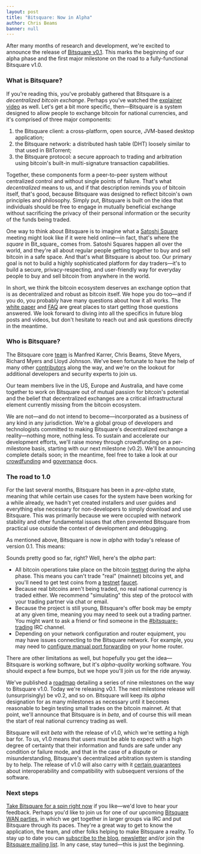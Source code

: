 ```yaml
---
layout: post
title: "Bitsquare: Now in Alpha"
author: Chris Beams
banner: null
---
```

After many months of research and development, we're excited to announce the release of [Bitsquare v0.1][1]. This marks the beginning of our alpha phase and the first major milestone on the road to a fully-functional Bitsquare v1.0.

### What is Bitsquare?

If you're reading this, you've probably gathered that Bitsquare is a _decentralized bitcoin exchange_. Perhaps you've watched the [explainer video][2] as well. Let's get a bit more specific, then—Bitsquare is a system designed to allow people to exchange bitcoin for national currencies, and it's comprised of three major components:

 1. the Bitsquare client: a cross-platform, open source, JVM-based desktop application;
 2. the Bitsquare network: a distributed hash table (DHT) loosely similar to that used in BitTorrent;
 3. the Bitsquare protocol: a secure approach to trading and arbitration using bitcoin's built-in multi-signature transaction capabilities.

Together, these components form a peer-to-peer system without centralized control and without single points of failure. That's what _decentralized_ means to us, and if that description reminds you of bitcoin itself, that's good, because Bitsquare was designed to reflect bitcoin's own principles and philosophy. Simply put, Bitsquare is built on the idea that individuals should be free to engage in mutually beneficial exchange without sacrificing the privacy of their personal information or the security of the funds being traded.

One way to think about Bitsquare is to imagine what a [Satoshi Square][3] meeting might look like if it were held online—in fact, that's where the _square_ in Bit_square_ comes from. Satoshi Squares happen all over the world, and they're all about regular people getting together to buy and sell bitcoin in a safe space. And that's what Bitsquare is about too. Our primary goal is not to build a highly sophisticated platform for day traders—it's to build a secure, privacy-respecting, and user-friendly way for everyday people to buy and sell bitcoin from anywhere in the world.

In short, we think the bitcoin ecosystem deserves an exchange option that is as decentralized and robust as bitcoin itself. We hope you do too—and if you do, you probably have many questions about how it all works. The [white paper][4] and [FAQ][5] are great places to start getting those questions answered. We look forward to diving into all the specifics in future blog posts and videos, but don't hesitate to reach out and ask questions directly in the meantime.

### Who is Bitsquare?

The Bitsquare core [team][6] is Manfred Karrer, Chris Beams, Steve Myers, Richard Myers and Lloyd Johnson. We've been fortunate to have the help of many other [contributors][7] along the way, and we're on the lookout for additional developers and security experts to join us.

Our team members live in the US, Europe and Australia, and have come together to work on Bitsquare out of mutual passion for bitcoin's potential and the belief that decentralized exchanges are a critical infrastructural element currently missing from the bitcoin ecosystem.

We are not—and do not intend to become—incorporated as a business of any kind in any jurisdiction. We're a global group of developers and technologists committed to making Bitsquare's decentralized exchange a reality—nothing more, nothing less. To sustain and accelerate our development efforts, we'll raise money through crowdfunding on a per-milestone basis, starting with our next milestone (v0.2). We'll be announcing complete details soon; in the meantime, feel free to take a look at our [crowdfunding][8] and [governance][9] docs.

### The road to 1.0

For the last several months, Bitsquare has been in a _pre-alpha_ state, meaning that while certain use cases for the system have been working for a while already, we hadn't yet created installers and user guides and everything else necessary for non-developers to simply download and use Bitsquare. This was primarily because we were occupied with network stability and other fundamental issues that often prevented Bitsquare from practical use outside the context of development and debugging.

As mentioned above, Bitsquare is now in _alpha_ with today's release of version 0.1. This means:

Sounds pretty good so far, right? Well, here's the _alpha_ part:

 - All bitcoin operations take place on the bitcoin [testnet][10] during the alpha phase. This means you can't trade "real" (mainnet) bitcoins yet, and you'll need to get test coins from [a][11] [testnet][12] [faucet][13].
 - Because real bitcoins aren't being traded, no real national currency is traded either. We recommend "simulating" this step of the protocol with your trading partner via chat or email.
 - Because the project is still young, Bitsquare's offer book may be empty at any given time, meaning you may need to seek out a trading partner. You might want to ask a friend or find someone in the [#bitsquare-trading][14] IRC channel.
 - Depending on your network configuration and router equipment, you may have issues connecting to the Bitsquare network. For example, you may need to [configure manual port forwarding][15] on your home router.

There are other limitations as well, but hopefully you get the idea—Bitsquare is working software, but it's _alpha-quality_ working software. You should expect a few bumps, but we hope you'll join us for the ride anyway.

We've published a [roadmap][16] detailing a series of nine milestones on the way to Bitsquare v1.0. Today we're releasing v0.1. The next milestone release will (unsurprisingly) be v0.2, and so on. Bitsquare will keep its _alpha_ designation for as many milestones as necessary until it becomes reasonable to begin testing small trades on the bitcoin mainnet. At that point, we'll announce that Bitsquare is in _beta_, and of course this will mean the start of real national currency trading as well.

Bitsquare will exit _beta_ with the release of v1.0, which we're setting a high bar for. To us, v1.0 means that users must be able to expect with a high degree of certainty that their information and funds are safe under any condition or failure mode, and that in the case of a dispute or misunderstanding, Bitsquare's decentralized arbitration system is standing by to help. The release of v1.0 will also carry with it [certain guarantees][17] about interoperability and compatibility with subsequent versions of the software.

### Next steps

[Take Bitsquare for a spin right now][1] if you like—we'd love to hear your feedback. Perhaps you'd like to join us for one of our upcoming [Bitsquare WAN parties][18], in which we get together in larger groups via IRC and put Bitsquare through its paces. They're a great way to get to know the application, the team, and other folks helping to make Bitsquare a reality. To stay up to date you can [subscribe to the blog][19], [newsletter][20] and/or join the [Bitsquare mailing list][21]. In any case, stay tuned—this is just the beginning.

[1]: https://github.com/bitsquare/bitsquare/releases/v0.1.0
[2]: https://vimeo.com/113838717
[3]: http://satoshiatx.com/
[4]: /docs/bitsquare.pdf
[5]: /faq/
[6]: /team/
[7]: /team/#contributors
[8]: /crowdfunding/
[9]: /governance/
[10]: https://en.bitcoin.it/wiki/Testnet
[11]: http://faucet.xeno-genesis.com/
[12]: http://tpfaucet.appspot.com/
[13]: http://faucet.luis.im/
[14]: http://webchat.freenode.net/?channels=bitsquare-trading
[15]: https://github.com/bitsquare/bitsquare/wiki/How-to-setup-port-forwarding
[16]: /roadmap/
[17]: http://semver.org/
[18]: https://github.com/bitsquare/bitsquare/wiki/Bitsquare-WAN-Parties
[19]: /blog/feed
[20]: http://bitsquare.us9.list-manage.com/subscribe?u=fee3c64b1504e7835a98b0ed3&id=dc09b9ca64
[21]: /community/#mailing-list
